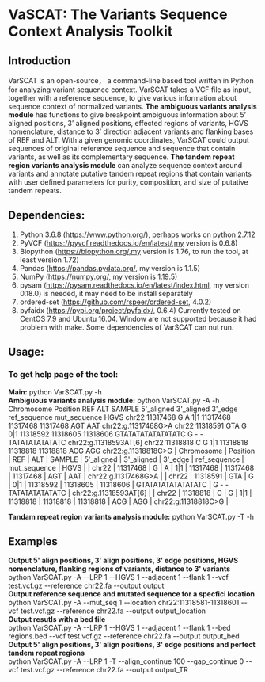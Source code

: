 # VaSCAT: The Variants Sequence Context Analysis Toolkit
## Introduction
VarSCAT is an open-source， a command-line based tool written in Python for analyzing variant sequence context. VarSCAT takes a VCF file as input, together with a reference sequence, to give various information about sequence context of normalized variants. **The ambiguous variants analysis module** has functions to give breakpoint ambiguous information about 5’ aligned positions, 3’ aligned positions, effected regions of variants, HGVS nomenclature, distance to 3’ direction adjacent variants and flanking bases of REF and ALT. With a given genomic coordinates, VarSCAT could output sequences of original reference sequence and sequence that contain variants, as well as its complementary sequence. **The tandem repeat region variants analysis module** can analyze sequence context around variants and annotate putative tandem repeat regions that contain variants with user defined parameters for purity, composition, and size of putative tandem repeats.

## Dependencies:
1. Python 3.6.8 (https://www.python.org/), perhaps works on python 2.7.12
2. PyVCF  (https://pyvcf.readthedocs.io/en/latest/,my version is 0.6.8) 
3. Biopython (https://biopython.org/,my version is 1.76, to run the tool, at least version 1.72)
4. Pandas (https://pandas.pydata.org/, my version is 1.1.5)
5. NumPy (https://numpy.org/, my version is 1.19.5)
6. pysam (https://pysam.readthedocs.io/en/latest/index.html, my version 0.18.0) is needed, it may need to be install separately
7. ordered-set (https://github.com/rspeer/ordered-set, 4.0.2)
8. pyfaidx (https://pypi.org/project/pyfaidx/, 0.6.4)
Currently tested on CentOS 7.9 and Ubuntu 16.04. Window are not supported because it had problem with make. Some dependencies of VarSCAT can nut run.

## Usage:
### To get help page of the tool: 
**Main:** python VarSCAT.py -h<br />
**Ambiguous variants analysis module:** python VarSCAT.py -A -h<br />
Chromosome	Position	REF	ALT	SAMPLE	5'_aligned	3'_aligned	3'_edge	ref_sequence	mut_sequence	HGVS
chr22	11317468	G	A	1|1	11317468	11317468	11317468	AGT	AAT	chr22:g.11317468G>A
chr22	11318591	GTA	G	0|1	11318592	11318605	11318606	GTATATATATATATATC	G - -TATATATATATATC	chr22:g.11318593AT[6]
chr22	11318818	C	G	1|1	11318818	11318818	11318818	ACG	AGG	chr22:g.11318818C>G
| Chromosome | Position | REF | ALT | SAMPLE | 5'_aligned | 3'_aligned | 3'_edge | ref_sequence | mut_sequence | HGVS |
| chr22 | 11317468 | G | A | 1|1 | 11317468 | 11317468 | 11317468 | AGT | AAT | chr22:g.11317468G>A |
| chr22 | 11318591 | GTA | G | 0|1 | 11318592 | 11318605 | 11318606 | GTATATATATATATATC | G - -TATATATATATATC | chr22:g.11318593AT[6] |
| chr22 | 11318818 | C | G | 1|1 | 11318818 | 11318818 | 11318818 | ACG | AGG | chr22:g.11318818C>G |

**Tandam repeat region variants analysis module:** python VarSCAT.py -T -h<br />

## Examples
**Output 5' align positions, 3' align positions, 3' edge positions, HGVS nomenclature, flanking regions of variants, distance to 3' variants**<br />
python VarSCAT.py -A --LRP 1 --HGVS 1 --adjacent 1 --flank 1 --vcf test.vcf.gz --reference chr22.fa --output output<br />
**Output reference sequence and mutated sequence for a specfici location**<br />
python VarSCAT.py -A --mut_seq 1 --location chr22:11318581-11318601 --vcf test.vcf.gz --reference chr22.fa --output output_location<br />
**Output resutls with a bed file**<br />
python VarSCAT.py -A --LRP 1 --HGVS 1 --adjacent 1 --flank 1 --bed regions.bed --vcf test.vcf.gz --reference chr22.fa --output output_bed<br />
**Output 5' align positions, 3' align positions, 3' edge positions and perfect tandem repeat regions** <br />
python VarSCAT.py -A --LRP 1 -T --align_continue 100 --gap_continue 0 --vcf test.vcf.gz --reference chr22.fa --output output_TR
       
